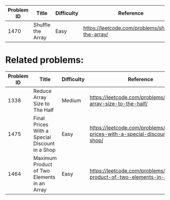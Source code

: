 | Problem ID | Title | Difficulty | Reference
| --- | --- | --- | ---
| 1470 | Shuffle the Array | Easy | https://leetcode.com/problems/shuffle-the-array/


# Related problems:
| Problem ID | Title | Difficulty | Reference
| --- | --- | --- | ---
| 1338 | Reduce Array Size to The Half | Medium | https://leetcode.com/problems/reduce-array-size-to-the-half/
| 1475 | Final Prices With a Special Discount in a Shop | Easy | https://leetcode.com/problems/final-prices-with-a-special-discount-in-a-shop/
| 1464 | Maximum Product of Two Elements in an Array | Easy | https://leetcode.com/problems/maximum-product-of-two-elements-in-an-array/
